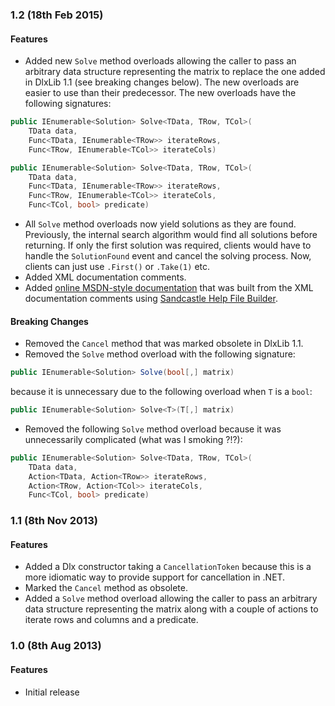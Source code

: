 
### 1.2  (18th Feb 2015)


#### Features

* Added new <code>Solve</code> method overloads allowing the caller to pass an arbitrary data structure representing the matrix to replace the one added in DlxLib 1.1 (see breaking changes below). The new overloads are easier to use than their predecessor. The new overloads have the following signatures:

```C#
public IEnumerable<Solution> Solve<TData, TRow, TCol>(
    TData data,
    Func<TData, IEnumerable<TRow>> iterateRows,
    Func<TRow, IEnumerable<TCol>> iterateCols)

public IEnumerable<Solution> Solve<TData, TRow, TCol>(
    TData data,
    Func<TData, IEnumerable<TRow>> iterateRows,
    Func<TRow, IEnumerable<TCol>> iterateCols,
    Func<TCol, bool> predicate)
```

* All <code>Solve</code> method overloads now yield solutions as they are found. Previously, the internal search algorithm would find all solutions before returning. If only the first solution was required, clients would have to handle the <code>SolutionFound</code> event and cancel the solving process. Now, clients can just use <code>.First()</code> or <code>.Take(1)</code> etc.
* Added XML documentation comments.
* Added [online MSDN-style documentation](http://taylorjg.github.io/DlxLib/) that was built from the XML documentation comments using [Sandcastle Help File Builder](https://github.com/EWSoftware/SHFB). 

#### Breaking Changes

* Removed the <code>Cancel</code> method that was marked obsolete in DlxLib 1.1.
* Removed the <code>Solve</code> method overload with the following signature:

```C#
public IEnumerable<Solution> Solve(bool[,] matrix)
```

because it is unnecessary due to the following overload when <code>T</code> is a <code>bool</code>:

```C#
public IEnumerable<Solution> Solve<T>(T[,] matrix)
```

* Removed the following <code>Solve</code> method overload because it was unnecessarily complicated (what was I smoking ?!?):
 
```C#
public IEnumerable<Solution> Solve<TData, TRow, TCol>(
    TData data,
    Action<TData, Action<TRow>> iterateRows,
    Action<TRow, Action<TCol>> iterateCols,
    Func<TCol, bool> predicate)
```

### 1.1  (8th Nov 2013)


#### Features

* Added a Dlx constructor taking a <code>CancellationToken</code> because this is a more idiomatic way to provide support for cancellation in .NET.
* Marked the <code>Cancel</code> method as obsolete.
* Added a <code>Solve</code> method overload allowing the caller to pass an arbitrary data structure representing the matrix along with a couple of actions to iterate rows and columns and a predicate.  


### 1.0  (8th Aug 2013)


#### Features

* Initial release
